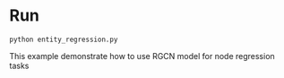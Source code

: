# Run
```
python entity_regression.py
```

This example demonstrate how to use RGCN model for node regression tasks
